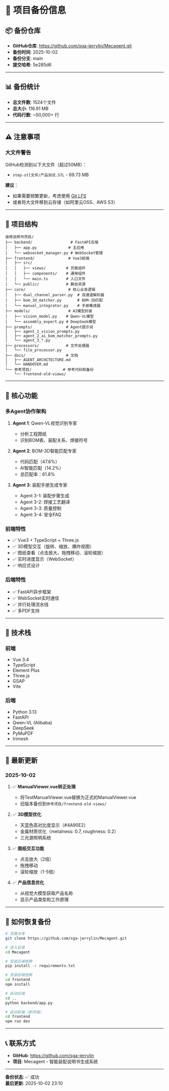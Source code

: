 # 🔄 项目备份信息

## 📦 备份仓库
- **GitHub仓库**: https://github.com/sga-jerrylin/Mecagent.git
- **备份时间**: 2025-10-02
- **备份分支**: main
- **提交哈希**: 5e285d6

---

## 📊 备份统计
- **总文件数**: 1524个文件
- **总大小**: 116.91 MB
- **代码行数**: ~50,000+ 行

---

## ⚠️ 注意事项

### 大文件警告
GitHub检测到以下大文件（超过50MB）：
- `step-stl文件/产品测试.STL` - 69.73 MB

**建议**：
- 如果需要频繁更新，考虑使用 [Git LFS](https://git-lfs.github.com/)
- 或者将大文件移到云存储（如阿里云OSS、AWS S3）

---

## 📁 项目结构

```
装修说明书项目/
├── backend/                 # FastAPI后端
│   ├── app.py              # 主应用
│   └── websocket_manager.py # WebSocket管理
├── frontend/               # Vue3前端
│   ├── src/
│   │   ├── views/         # 页面组件
│   │   ├── components/    # 通用组件
│   │   └── main.ts        # 入口文件
│   └── public/            # 静态资源
├── core/                   # 核心业务逻辑
│   ├── dual_channel_parser.py  # 双通道解析器
│   ├── bom_3d_matcher.py       # BOM-3D匹配
│   └── manual_integrator.py    # 手册集成器
├── models/                 # AI模型封装
│   ├── vision_model.py    # Qwen-VL模型
│   └── assembly_expert.py # DeepSeek模型
├── prompts/               # Agent提示词
│   ├── agent_1_vision_prompts.py
│   ├── agent_2_ai_bom_matcher_prompts.py
│   └── agent_3_*.py
├── processors/            # 文件处理器
│   └── file_processor.py
├── docs/                  # 文档
│   ├── AGENT_ARCHITECTURE.md
│   └── HANDOVER.md
└── 参考项目/              # 参考代码和备份
    └── frontend-old-views/
```

---

## 🚀 核心功能

### 多Agent协作架构
1. **Agent 1**: Qwen-VL视觉识别专家
   - 分析工程图纸
   - 识别BOM表、装配关系、焊接符号

2. **Agent 2**: BOM-3D智能匹配专家
   - 代码匹配（47.6%）
   - AI智能匹配（14.2%）
   - 总匹配率：61.8%

3. **Agent 3**: 装配手册生成专家
   - Agent 3-1: 装配步骤生成
   - Agent 3-2: 焊接工艺翻译
   - Agent 3-3: 质量控制
   - Agent 3-4: 安全FAQ

### 前端特性
- ✅ Vue3 + TypeScript + Three.js
- ✅ 3D模型交互（旋转、缩放、爆炸视图）
- ✅ 图纸查看（点击放大、拖拽移动、滚轮缩放）
- ✅ 实时进度显示（WebSocket）
- ✅ 响应式设计

### 后端特性
- ✅ FastAPI异步框架
- ✅ WebSocket实时通信
- ✅ 并行处理流水线
- ✅ 多PDF支持

---

## 🔧 技术栈

### 前端
- Vue 3.4
- TypeScript
- Element Plus
- Three.js
- GSAP
- Vite

### 后端
- Python 3.13
- FastAPI
- Qwen-VL (Alibaba)
- DeepSeek
- PyMuPDF
- trimesh

---

## 📝 最新更新

### 2025-10-02
1. ✅ **ManualViewer.vue转正处理**
   - 将TestManualViewer.vue替换为正式的ManualViewer.vue
   - 旧版本备份到`参考项目/frontend-old-views/`

2. ✅ **3D模型优化**
   - 天蓝色高对比度显示（#4A90E2）
   - 金属材质优化（metalness: 0.7, roughness: 0.2）
   - 三光源照明系统

3. ✅ **图纸交互功能**
   - 点击放大（2倍）
   - 拖拽移动
   - 滚轮缩放（1-5倍）

4. ✅ **产品信息优化**
   - 从视觉大模型获取产品名称
   - 显示产品类型和工作原理

---

## 🔄 如何恢复备份

```bash
# 克隆仓库
git clone https://github.com/sga-jerrylin/Mecagent.git

# 进入目录
cd Mecagent

# 安装后端依赖
pip install -r requirements.txt

# 安装前端依赖
cd frontend
npm install

# 启动后端
cd ..
python backend/app.py

# 启动前端（新终端）
cd frontend
npm run dev
```

---

## 📞 联系方式

- **GitHub**: https://github.com/sga-jerrylin
- **项目**: Mecagent - 智能装配说明书生成系统

---

**备份状态**: ✅ 成功  
**最后更新**: 2025-10-02 23:10

